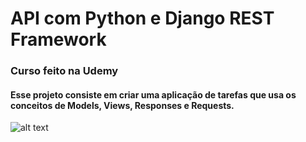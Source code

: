 # API com Python e Django REST Framework

### Curso feito na Udemy

#### Esse projeto consiste em criar uma aplicação de tarefas que usa os conceitos de Models, Views, Responses e Requests.


![alt text](https://github.com/AlanFelipeAliske/src/blob/main/src/apirestpython.png)
